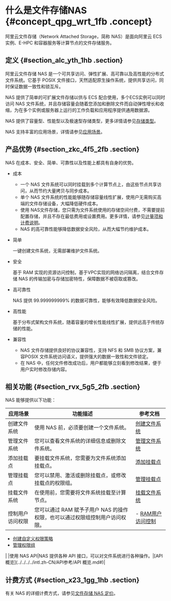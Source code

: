 # 什么是文件存储NAS {#concept_qpg_wrt_1fb .concept}

阿里云文件存储（Network Attached Storage，简称 NAS）是面向阿里云 ECS 实例、E-HPC 和容器服务等计算节点的文件存储服务。

## 定义 {#section_alc_yth_1hb .section}

阿里云文件存储 NAS 是一个可共享访问、弹性扩展、高可靠以及高性能的分布式文件系统。它基于 POSIX 文件接口，天然适配原生操作系统，提供共享访问，同时保证数据一致性和锁互斥。

NAS 提供了简单的可扩展文件存储以供与 ECS 配合使用，多个ECS实例可以同时访问 NAS 文件系统，并且存储容量会随着您添加和删除文件而自动弹性增长和收缩，为在多个实例或服务器上运行的工作负载和应用程序提供通用数据源。

NAS 提供了容量型、性能型以及极速型存储类型，更多详情请参见[存储类型](intl.zh-CN/产品简介/存储类型.md#)。

NAS 支持丰富的应用场景，详情请参见[应用场景](intl.zh-CN/产品简介/应用场景.md#)。

## 产品优势 {#section_zkc_4f5_2fb .section}

NAS 在成本、安全、简单、可靠性以及性能上都具有自身的优势。

-   成本
    -   一个 NAS 文件系统可以同时挂载到多个计算节点上，由这些节点共享访问，从而节约大量拷贝与同步成本。
    -   单个 NAS 文件系统的性能能够随存储容量线性扩展，使用户无需购买高端的文件存储设备，大幅降低硬件成本。
    -   使用 NAS文件存储，您只需为文件系统使用的存储空间付费，不需要提前配置存储，并且不存在最低费用或设置费用。更多详情，请参见[计量项和计费说明](../../../../intl.zh-CN/产品定价/计量项和计费说明.md#)。
    -   NAS 的高可靠性能够降低数据安全风险，从而大幅节约维护成本。
-   简单

    一键创建文件系统，无需部署维护文件系统。

-   安全

    基于 RAM 实现的资源访问控制，基于VPC实现的网络访问隔离，结合文件存储 NAS 的传输加密与存储加密特性，保障数据不被窃取或篡改。

-   高可靠性

    NAS 提供 99.999999999% 的数据可靠性，能够有效降低数据安全风险。

-   高性能

    基于分布式架构文件系统，随着容量的增长性能线性扩展，提供远高于传统存储的性能。

-   兼容性
    -   NAS 文件存储提供良好的协议兼容性，支持 NFS 和 SMB 协议方案，兼容POSIX 文件系统访问语义，提供强大的数据一致性和文件锁定。
    -   在 NAS 中，任何文件修改成功后，用户都能够立刻看到修改结果，便于用户实时修改存储内容。

## 相关功能 {#section_rvx_5g5_2fb .section}

NAS 能够提供以下功能：

|应用场景|功能描述|参考文档|
|----|----|----|
|创建文件系统|使用 NAS 前，必须要创建一个文件系统。|[创建文件系统](../../../../intl.zh-CN/控制台用户指南/管理文件系统.md#section_5jo_0kj_jn5)|
|管理文件系统|您可以查看文件系统的详细信息或删除文件系统。|[管理文件系统](../../../../intl.zh-CN/控制台用户指南/管理文件系统.md#)|
|添加挂载点|要挂载文件系统，您需要为文件系统添加挂载点。|[添加挂载点](../../../../intl.zh-CN/控制台用户指南/管理挂载点.md#section_6xi_a3u_zkq)|
|管理挂载点|您可以禁用、激活或删除挂载点，或修改挂载点的权限组。|[管理挂载点](../../../../intl.zh-CN/控制台用户指南/管理挂载点.md#)|
|挂载文件系统|在使用前，您需要将文件系统挂载至计算节点。|[挂载文件系统](../../../../intl.zh-CN/控制台用户指南/挂载文件系统/挂载说明.md#)|
|控制用户访问权限|您可以通过 RAM 赋予子用户 NAS 的操作权限，也可以通过权限组控制用户访问权限。| -   [RAM用户访问控制](../../../../intl.zh-CN/控制台用户指南/管理权限/使用RAM实现用户访问控制.md#)
-   [创建自定义权限策略](../../../../intl.zh-CN/控制台用户指南/管理权限/创建自定义权限策略.md#)
-   [管理权限组](../../../../intl.zh-CN/控制台用户指南/管理权限/管理权限组.md#)

 |
|使用 NAS API|NAS 提供各种 API 接口，可以对文件系统进行各种操作。|[API 概览](../../../../intl.zh-CN/API参考/API 概览.md#)|

## 计费方式 {#section_x23_1gg_1hb .section}

有关 NAS 的详细计费方式，请参见[文件存储 NAS 定价](https://www.alibabacloud.com/zh/product/nas/pricing)。

